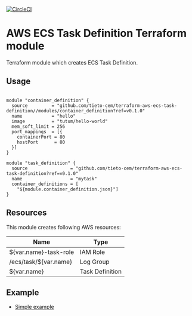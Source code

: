[![CircleCI](https://circleci.com/gh/tieto-cem/terraform-aws-ecs-task-definition.svg?style=shield&circle-token=ac9c8f6c689ae8b53f292f2847feb2feb92cc4b8)](https://circleci.com/gh/tieto-cem/terraform-aws-ecs-container-instance)

AWS ECS Task Definition Terraform module
===========================================

Terraform module which creates ECS Task Definition. 

Usage
-----   

```hcl

module "container_definition" {
  source         = "github.com/tieto-cem/terraform-aws-ecs-task-definition//modules/container_definition?ref=v0.1.0"
  name           = "hello"
  image          = "tutum/hello-world"
  mem_soft_limit = 256
  port_mappings  = [{
    containerPort = 80
    hostPort      = 80
  }]
}

module "task_definition" {
  source                = "github.com/tieto-cem/terraform-aws-ecs-task-definition?ref=v0.1.0"
  name                  = "mytask"
  container_definitions = [
    "${module.container_definition.json}"]
}

```

Resources
---------

This module creates following AWS resources:

| Name                                        | Type                 | 
|---------------------------------------------|----------------------|
|${var.name}-task-role                        | IAM Role             | 
|/ecs/task/${var.name}                        | Log Group            |
|${var.name}                                  | Task Definition      |

Example
-------

* [Simple example](https://github.com/timotapanainen/terraform-aws-ecs-task-definition/tree/master/example)
